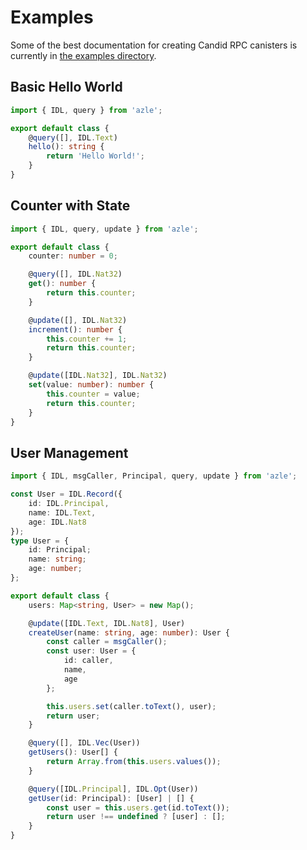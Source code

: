 # Examples

Some of the best documentation for creating Candid RPC canisters is currently in <a href="https://github.com/demergent-labs/azle/tree/main/examples/stable/test/end_to_end/candid_rpc" target="_blank">the examples directory</a>.

## Basic Hello World

```typescript
import { IDL, query } from 'azle';

export default class {
    @query([], IDL.Text)
    hello(): string {
        return 'Hello World!';
    }
}
```

## Counter with State

```typescript
import { IDL, query, update } from 'azle';

export default class {
    counter: number = 0;

    @query([], IDL.Nat32)
    get(): number {
        return this.counter;
    }

    @update([], IDL.Nat32)
    increment(): number {
        this.counter += 1;
        return this.counter;
    }

    @update([IDL.Nat32], IDL.Nat32)
    set(value: number): number {
        this.counter = value;
        return this.counter;
    }
}
```

## User Management

```typescript
import { IDL, msgCaller, Principal, query, update } from 'azle';

const User = IDL.Record({
    id: IDL.Principal,
    name: IDL.Text,
    age: IDL.Nat8
});
type User = {
    id: Principal;
    name: string;
    age: number;
};

export default class {
    users: Map<string, User> = new Map();

    @update([IDL.Text, IDL.Nat8], User)
    createUser(name: string, age: number): User {
        const caller = msgCaller();
        const user: User = {
            id: caller,
            name,
            age
        };

        this.users.set(caller.toText(), user);
        return user;
    }

    @query([], IDL.Vec(User))
    getUsers(): User[] {
        return Array.from(this.users.values());
    }

    @query([IDL.Principal], IDL.Opt(User))
    getUser(id: Principal): [User] | [] {
        const user = this.users.get(id.toText());
        return user !== undefined ? [user] : [];
    }
}
```
